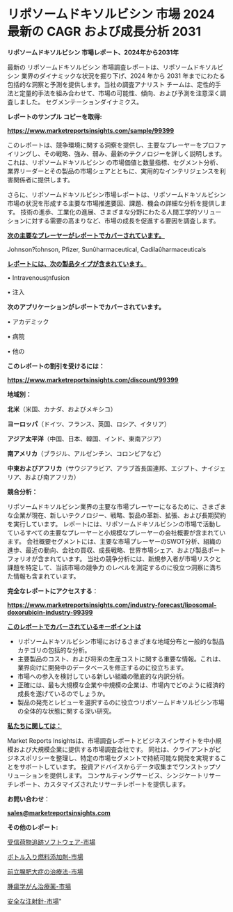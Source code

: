 # リポソームドキソルビシン 市場 2024 最新の CAGR および成長分析 2031

<strong>リポソームドキソルビシン 市場レポート、2024年から2031年</strong>

最新の リポソームドキソルビシン 市場調査レポートは、リポソームドキソルビシン 業界のダイナミックな状況を掘り下げ、2024 年から 2031 年までにわたる包括的な洞察と予測を提供します。当社の調査アナリスト チームは、定性的手法と定量的手法を組み合わせて、市場の可能性、傾向、および予測を注意深く調査しました。 セグメンテーションダイナミクス。



<strong>レポートのサンプル コピーを取得:</strong> <a href=https://www.marketreportsinsights.com/sample/99399>

<strong><u>https://www.marketreportsinsights.com/sample/99399</u></strong></a>

このレポートは、競争環境に関する洞察を提供し、主要なプレーヤーをプロファイリングし、その戦略、強み、弱み、最新のテクノロジーを詳しく説明します。 これは、リポソームドキソルビシン の市場価値と数量指標、セグメント分析、業界リーダーとその製品の市場シェアとともに、実用的なインテリジェンスを利害関係者に提供します。

さらに、リポソームドキソルビシン市場レポートは、リポソームドキソルビシン市場の状況を形成する主要な市場推進要因、課題、機会の詳細な分析を提供します。 技術の進歩、工業化の進展、さまざまな分野にわたる人間工学的ソリューションに対する需要の高まりなど、市場の成長を促進する要因を調査します。



<strong><u>次の主要なプレーヤーがレポートでカバーされています。</u></strong>

Johnson?ohnson, Pfizer, Sunharmaceutical, Cadilaharmaceuticals



<strong><u><b>レポートには、次の製品タイプが含まれています。</b></u></strong>

• Intravenousnfusion

• 注入



<strong><b>次のアプリケーションがレポートでカバーされています。</b></strong>

• アカデミック

• 病院

• 他の



<strong><b>このレポートの割引を受けるには：</b></strong><a href=https://www.marketreportsinsights.com/discount/99399>

<strong><u>https://www.marketreportsinsights.com/discount/99399</u></strong></a>



<strong>地域別：</strong>



<strong>北米</strong>（米国、カナダ、およびメキシコ）



<strong>ヨーロッパ</strong>（ドイツ、フランス、英国、ロシア、イタリア）



<strong>アジア太平洋</strong>（中国、日本、韓国、インド、東南アジア）



<strong>南アメリカ</strong>（ブラジル、アルゼンチン、コロンビアなど）



<strong>中東およびアフリカ</strong>（サウジアラビア、アラブ首長国連邦、エジプト、ナイジェリア、および南アフリカ）



<strong>競合分析：</strong>

リポソームドキソルビシン業界の主要な市場プレーヤーになるために、さまざまな企業が現在、新しいテクノロジー、戦略、製品の革新、拡張、および長期契約を実行しています。 レポートには、リポソームドキソルビシンの市場で活動しているすべての主要なプレーヤーと小規模なプレーヤーの会社概要が含まれています。 会社概要セグメントには、主要な市場プレーヤーのSWOT分析、組織の進歩、最近の動向、会社の買収、成長戦略、世界市場シェア、および製品ポートフォリオが含まれています。 当社の競争分析には、新規参入者が市場リスクと課題を特定して、当該市場の競争力 のレベルを測定するのに役立つ洞察に満ちた情報も含まれています。



<strong>完全なレポートにアクセスする</strong>：

<a href=https://www.marketreportsinsights.com/industry-forecast/liposomal-doxorubicin-industry-99399>

<strong><u>https://www.marketreportsinsights.com/industry-forecast/liposomal-doxorubicin-industry-99399</u></strong></a>



<strong><u><b>このレポートでカバーされているキーポイントは</b></u></strong>
<ul>
  <li>リポソームドキソルビシン市場におけるさまざまな地域分布と一般的な製品カテゴリの包括的な分析。</li>
  <li>主要製品のコスト、および将来の生産コストに関する重要な情報。これは、業界向けに開発中のデータベースを修正するのに役立ちます。</li>
  <li>市場への参入を検討している新しい組織の徹底的な内訳分析。</li>
  <li>正確には、最も大規模な企業や中規模の企業は、市場内でどのように経済的成長を遂げているのでしょうか。</li>
  <li>製品の発売とレビューを選択するのに役立つリポソームドキソルビシン市場の全体的な状態に関する深い研究。</li>
</ul>


<strong><u><b>私たちに関しては：</b></u></strong>

Market Reports Insightsは、市場調査レポートとビジネスインサイトを中小規模および大規模企業に提供する市場調査会社です。 同社は、クライアントがビジネスポリシーを整理し、特定の市場セグメントで持続可能な開発を実現することをサポートしています。 投資アドバイスからデータ収集までワンストップソリューションを提供します。 コンサルティングサービス、シンジケートリサーチレポート、カスタマイズされたリサーチレポートを提供します。



<strong><b>お問い合わせ</b></strong>：

<a href=mailto:sales@marketreportsinsights.com>

<strong><u>sales@marketreportsinsights.com</u></strong></a>



<strong>その他のレポート:</strong>

<a href=https://www.linkedin.com/pulse/受信荷物追跡ソフトウェア-市場-2023-総合分析と事業成長戦略-2030-pr-news-hub-yzhof/>受信荷物追跡ソフトウェア-市場</a>

<a href=https://www.linkedin.com/pulse/ボトル入り燃料添加剤-市場-2023-総合分析と事業成長戦略-2030-n6uef/>ボトル入り燃料添加剤-市場</a>

<a href=https://www.linkedin.com/pulse/前立腺肥大症の治療法-市場-2023-swot-分析と最新イノベーション-jgmff/>前立腺肥大症の治療法-市場</a>

<a href=https://www.linkedin.com/pulse/腫瘍学がん治療薬-市場-2030-年までの需要に焦点を当てた-2023-年調査レポート-pr-news-hub-ot8df/>腫瘍学がん治療薬-市場</a>

<a href=https://www.linkedin.com/pulse/安全な注射針-市場-2023-新興市場-将来の動向と市場需要-2030-pr-news-hub-efvof/>安全な注射針-市場</a>"
